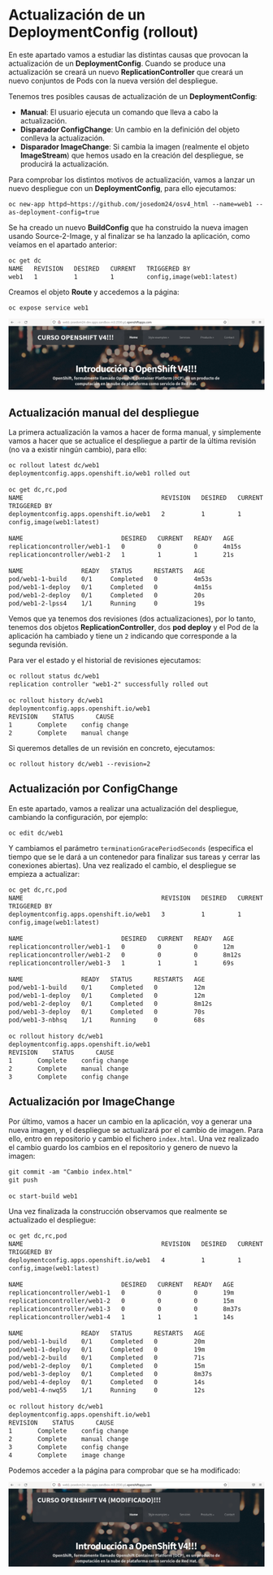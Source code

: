 # Actualización de un DeploymentConfig (rollout)

En este apartado vamos a estudiar las distintas causas que provocan la actualización de un **DeploymentConfig**. Cuando se produce una actualización se creará un nuevo **ReplicationController** que creará un nuevo conjuntos de Pods con la nueva versión del despliegue.

Tenemos tres posibles causas de actualización de un **DeploymentConfig**:

* **Manual**: El usuario ejecuta un comando que lleva a cabo la actualización.
* **Disparador ConfigChange**: Un cambio en la definición del objeto conlleva la actualización.
* **Disparador ImageChange**: Si cambia la imagen (realmente el objeto **ImageStream**) que hemos usado en la creación del despliegue, se producirá la actualización.

Para comprobar los distintos motivos de actualización, vamos a lanzar un nuevo despliegue con un **DeploymentConfig**, para ello ejecutamos:

    oc new-app httpd~https://github.com/josedom24/osv4_html --name=web1 --as-deployment-config=true

Se ha creado un nuevo **BuildConfig** que ha construido la nueva imagen usando Source-2-Image, y al finalizar se ha lanzado la aplicación, como veíamos en el apartado anterior:

    oc get dc
    NAME   REVISION   DESIRED   CURRENT   TRIGGERED BY
    web1   1          1         1         config,image(web1:latest)

Creamos el objeto **Route** y accedemos a la página:

    oc expose service web1

![web1](img/web-1.png)

## Actualización manual del despliegue

La primera actualización la vamos a hacer de forma manual, y simplemente vamos a hacer que se actualice el despliegue a partir de la última revisión (no va a existir ningún cambio), para ello:

    oc rollout latest dc/web1
    deploymentconfig.apps.openshift.io/web1 rolled out

    oc get dc,rc,pod
    NAME                                      REVISION   DESIRED   CURRENT   TRIGGERED BY
    deploymentconfig.apps.openshift.io/web1   2          1         1         config,image(web1:latest)

    NAME                           DESIRED   CURRENT   READY   AGE
    replicationcontroller/web1-1   0         0         0       4m15s
    replicationcontroller/web1-2   1         1         1       21s

    NAME                READY   STATUS      RESTARTS   AGE
    pod/web1-1-build    0/1     Completed   0          4m53s
    pod/web1-1-deploy   0/1     Completed   0          4m15s
    pod/web1-2-deploy   0/1     Completed   0          20s
    pod/web1-2-lpss4    1/1     Running     0          19s

Vemos que ya tenemos dos revisiones (dos actualizaciones), por lo tanto, tenemos dos objetos **ReplicationController**, dos **pod deploy** y el Pod de la aplicación ha cambiado y tiene un `2` indicando que corresponde a la segunda revisión.

Para ver el estado y el historial de revisiones ejecutamos:

    oc rollout status dc/web1
    replication controller "web1-2" successfully rolled out

    oc rollout history dc/web1
    deploymentconfig.apps.openshift.io/web1 
    REVISION	STATUS		CAUSE
    1		Complete	config change
    2		Complete	manual change

Si queremos detalles de un revisión en concreto, ejecutamos:

    oc rollout history dc/web1 --revision=2

## Actualización por ConfigChange

En este apartado, vamos a realizar una actualización del despliegue, cambiando la configuración, por ejemplo:

    oc edit dc/web1

Y cambiamos el parámetro `terminationGracePeriodSeconds` (especifica el tiempo que se le dará a un contenedor para finalizar sus tareas y cerrar las conexiones abiertas). Una vez realizado el cambio, el despliegue se empieza a actualizar:

    oc get dc,rc,pod
    NAME                                      REVISION   DESIRED   CURRENT   TRIGGERED BY
    deploymentconfig.apps.openshift.io/web1   3          1         1         config,image(web1:latest)

    NAME                           DESIRED   CURRENT   READY   AGE
    replicationcontroller/web1-1   0         0         0       12m
    replicationcontroller/web1-2   0         0         0       8m12s
    replicationcontroller/web1-3   1         1         1       69s

    NAME                READY   STATUS      RESTARTS   AGE
    pod/web1-1-build    0/1     Completed   0          12m
    pod/web1-1-deploy   0/1     Completed   0          12m
    pod/web1-2-deploy   0/1     Completed   0          8m12s
    pod/web1-3-deploy   0/1     Completed   0          70s
    pod/web1-3-nbhsq    1/1     Running     0          68s

    oc rollout history dc/web1
    deploymentconfig.apps.openshift.io/web1 
    REVISION	STATUS		CAUSE
    1		Complete	config change
    2		Complete	manual change
    3		Complete	config change


## Actualización por ImageChange

Por último, vamos a hacer un cambio en la aplicación, voy a generar una nueva imagen, y el despliegue se actualizará por el cambio de imagen. Para ello, entro en repositorio y cambio el fichero `index.html`. Una vez realizado el cambio guardo los cambios en el repositorio y genero de nuevo la imagen:

    git commit -am "Cambio index.html"
    git push

    oc start-build web1

Una vez finalizada la construcción observamos que realmente se actualizado el despliegue:

    oc get dc,rc,pod
    NAME                                      REVISION   DESIRED   CURRENT   TRIGGERED BY
    deploymentconfig.apps.openshift.io/web1   4          1         1         config,image(web1:latest)

    NAME                           DESIRED   CURRENT   READY   AGE
    replicationcontroller/web1-1   0         0         0       19m
    replicationcontroller/web1-2   0         0         0       15m
    replicationcontroller/web1-3   0         0         0       8m37s
    replicationcontroller/web1-4   1         1         1       14s

    NAME                READY   STATUS      RESTARTS   AGE
    pod/web1-1-build    0/1     Completed   0          20m
    pod/web1-1-deploy   0/1     Completed   0          19m
    pod/web1-2-build    0/1     Completed   0          71s
    pod/web1-2-deploy   0/1     Completed   0          15m
    pod/web1-3-deploy   0/1     Completed   0          8m37s
    pod/web1-4-deploy   0/1     Completed   0          14s
    pod/web1-4-nwq55    1/1     Running     0          12s

    oc rollout history dc/web1
    deploymentconfig.apps.openshift.io/web1 
    REVISION	STATUS		CAUSE
    1		Complete	config change
    2		Complete	manual change
    3		Complete	config change
    4		Complete	image change

Podemos acceder a la página para comprobar que se ha modificado:

![web1](img/web-2.png)